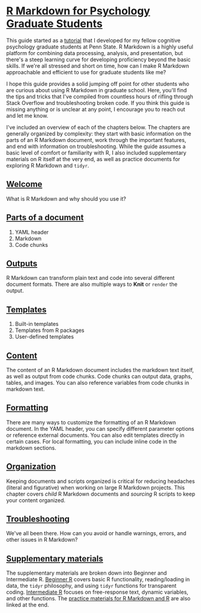 # [R Markdown for Psychology Graduate Students](https://hollzzar.github.io/rmarkdown-guide/)

This guide started as a [tutorial](https://github.com/hollzzar/markdown-tutorial) that I developed for my fellow cognitive psychology graduate students at Penn State. R Markdown is a highly useful platform for combining data processing, analysis, and presentation, but there's a steep learning curve for developing proficiency beyond the basic skills. If we're all stressed and short on time, how can I make R Markdown approachable and efficient to use for graduate students like me?

I hope this guide provides a solid jumping off point for other students who are curious about using R Markdown in graduate school. Here, you'll find the tips and tricks that I've compiled from countless hours of rifling through Stack Overflow and troubleshooting broken code. If you think this guide is missing anything or is unclear at any point, I encourage you to reach out and let me know.

I've included an overview of each of the chapters below. The chapters are generally organized by complexity: they start with basic information on the parts of an R Markdown document, work through the important features, and end with information on troubleshooting. While the guide assumes a basic level of comfort or familiarity with R, I also included supplementary materials on R itself at the very end, as well as practice documents for exploring R Markdown and `tidyr`.

## [Welcome](https://hollzzar.github.io/rmarkdown-guide/index.html)

What is R Markdown and why should you use it?

## [Parts of a document](https://hollzzar.github.io/rmarkdown-guide/intro.html)

1. YAML header
2. Markdown
3. Code chunks

## [Outputs](https://hollzzar.github.io/rmarkdown-guide/output.html)

R Markdown can transform plain text and code into several different document formats. There are also multiple ways to **Knit** or `render` the output.

## [Templates](https://hollzzar.github.io/rmarkdown-guide/template.html)

1. Built-in templates
2. Templates from R packages
3. User-defined templates

## [Content](https://hollzzar.github.io/rmarkdown-guide/content.html)

The content of an R Markdown document includes the markdown text itself, as well as output from code chunks. Code chunks can output data, graphs, tables, and images. You can also reference variables from code chunks in markdown text.

## [Formatting](https://hollzzar.github.io/rmarkdown-guide/format.html)

There are many ways to customize the formatting of an R Markdown document. In the YAML header, you can specify different parameter options or reference external documents. You can also edit templates directly in certain cases. For local formatting, you can include inline code in the markdown sections.

## [Organization](https://hollzzar.github.io/rmarkdown-guide/organization.html)

Keeping documents and scripts organized is critical for reducing headaches (literal and figurative) when working on large R Markdown projects. This chapter covers *child* R Markdown documents and *sourcing* R scripts to keep your content organized.

## [Troubleshooting](https://hollzzar.github.io/rmarkdown-guide/trouble.html)

We've all been there. How can you avoid or handle warnings, errors, and other issues in R Markdown?

## [Supplementary materials](https://hollzzar.github.io/rmarkdown-guide/supplement.html)

The supplementary materials are broken down into Beginner and Intermediate R. [Beginner R](https://hollzzar.github.io/rmarkdown-guide/supplement.html#beginner-r) covers basic R functionality, reading/loading in data, the `tidyr` philosophy, and using `tidyr` functions for transparent coding. [Intermediate R](https://hollzzar.github.io/rmarkdown-guide/supplement.html#intermediate-r) focuses on free-response text, dynamic variables, and other functions. The [practice materials for R Markdown and R](https://hollzzar.github.io/rmarkdown-guide/supplement.html#practice-materials) are also linked at the end.
